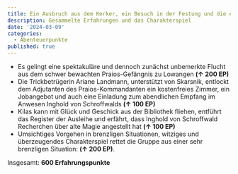 ```yaml
---
title: Ein Ausbruch aus dem Kerker, ein Besuch in der Festung und die erste echte Spur...
description: Gesammelte Erfahrungen und das Charakterspiel
date: '2024-03-09'
categories:
  - Abenteuerpunkte
published: true
---
```


- Es gelingt eine spektakuläre und dennoch zunächst unbemerkte Flucht aus dem schwer bewachten Praios-Gefängnis zu Lowangen **(↑ 200 EP)**
- Die Trickbetrügerin Ariane Landmann, unterstützt von Skarsnik, entlockt dem Adjutanten des Praios-Kommandanten ein kostenfreies Zimmer, ein Jobangebot und auch eine Einladung zum abendlichen Empfang im Anwesen Inghold von Schroffwalds **(↑ 100 EP)**
- Kilas kann mit Glück und Geschick aus der Bibliothek fliehen, entführt das Register der Ausleihe und erfährt, dass Inghold von Schroffwald Recherchen über alte Magie angestellt hat **(↑ 100 EP)**
- Umsichtiges Vorgehen in brenzligen Situationen, witziges und überzeugendes Charakterspiel rettet die Gruppe aus einer sehr brenzligen Situation: **(↑ 200 EP)**.

Insgesamt: **600 Erfahrungspunkte**
